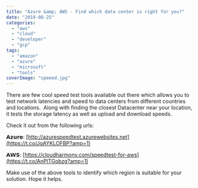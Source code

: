 ```yaml
---
title: "Azure &amp; AWS - Find which data center is right for you?"
date: "2019-08-25"
categories: 
  - "aws"
  - "cloud"
  - "developer"
  - "gcp"
tags: 
  - "amazon"
  - "azure"
  - "microsoft"
  - "tools"
coverImage: "speeed.jpg"
---
```


There are few cool speed test tools available out there which allows you to test network latencies and speed to data centers from different countries and locations.  Along with finding the closest Datacenter near your location, it tests the storage latency as well as upload and download speeds. 

Check it out from the following urls:

𝗔𝘇𝘂𝗿𝗲: [http://azurespeedtest.azurewebsites.net](https://t.co/JgAYKLOFBP?amp=1)

𝗔𝗪𝗦: [https://cloudharmony.com/speedtest-for-aws](https://t.co/AnPlTGobzg?amp=1)

Make use of the above tools to identify which region is suitable for your solution. Hope it helps.
